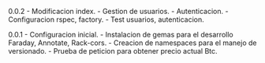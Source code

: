 0.0.2
	- Modificacion index.
	- Gestion de usuarios.
	- Autenticacion.
	- Configuracion rspec, factory.
	- Test usuarios, autenticacion.
	

0.0.1 
	- Configuracion inicial. 
	- Instalacion de gemas para el desarrollo Faraday, Annotate, Rack-cors. 
	- Creacion de namespaces para el manejo de versionado. 
	- Prueba de peticion para obtener precio actual Btc.
